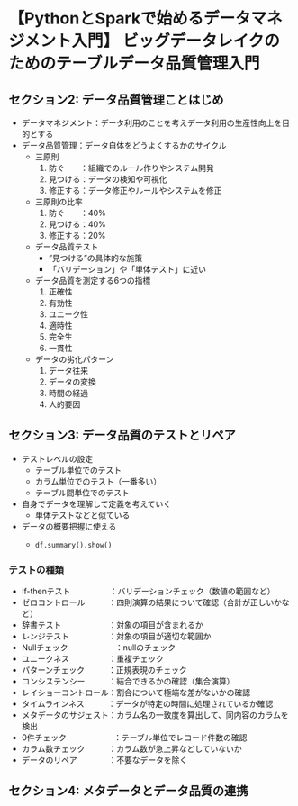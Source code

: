 # 【PythonとSparkで始めるデータマネジメント入門】 ビッグデータレイクのためのテーブルデータ品質管理入門

## セクション2: データ品質管理ことはじめ
* データマネジメント：データ利用のことを考えデータ利用の生産性向上を目的とする
* データ品質管理：データ自体をどうよくするかのサイクル
    * 三原則
        1. 防ぐ　　：組織でのルール作りやシステム開発
        2. 見つける：データの検知や可視化
        3. 修正する：データ修正やルールやシステムを修正
    * 三原則の比率
        1. 防ぐ　　：40%
        2. 見つける：40%
        3. 修正する：20%
    * データ品質テスト
        * ”見つける”の具体的な施策
        * 「バリデーション」や「単体テスト」に近い
    * データ品質を測定する6つの指標
        1. 正確性
        2. 有効性
        3. ユニーク性
        4. 適時性
        5. 完全生
        6. 一貫性
    * データの劣化パターン
        1. データ往来
        2. データの変換
        3. 時間の経過
        4. 人的要因

## セクション3: データ品質のテストとリペア
* テストレベルの設定
    * テーブル単位でのテスト
    * カラム単位でのテスト（一番多い）
    * テーブル間単位でのテスト
* 自身でデータを理解して定義を考えていく
    * 単体テストなどと似ている
* データの概要把握に使える
    * ```python
      df.summary().show()
      ```
### テストの種類
* if-thenテスト　　　　　：バリデーションチェック（数値の範囲など）
* ゼロコントロール　　　：四則演算の結果について確認（合計が正しいかなど）
* 辞書テスト　　　　　　：対象の項目が含まれるか
* レンジテスト　　　　　：対象の項目が適切な範囲か
* Nullチェック　　　　　　：nullのチェック
* ユニークネス　　　　　：重複チェック
* パターンチェック　　　：正規表現のチェック
* コンシステンシー　　　：結合できるかの確認（集合演算）
* レイショーコントロール：割合について極端な差がないかの確認
* タイムラインネス　　　：データが特定の時間に処理されているか確認
* メタデータのサジェスト：カラム名の一致度を算出して、同内容のカラムを検出
* 0件チェック　　　　　　：テーブル単位でレコード件数の確認
* カラム数チェック　　　：カラム数が急上昇などしていないか
* データのリペア　　　　：不要なデータを除く

## セクション4: メタデータとデータ品質の連携
